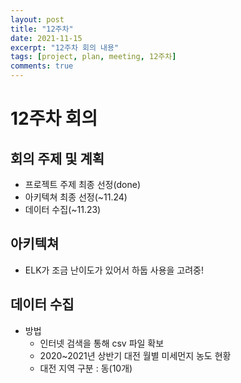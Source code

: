 ```yaml
---
layout: post
title: "12주차"
date: 2021-11-15
excerpt: "12주차 회의 내용"
tags: [project, plan, meeting, 12주차]
comments: true
---
```


# 12주차 회의

## 회의 주제 및 계획
* 프로젝트 주제 최종 선정(done)
* 아키텍쳐 최종 선정(~11.24)
* 데이터 수집(~11.23)

## 아키텍쳐
* ELK가 조금 난이도가 있어서 하둡 사용을 고려중!

## 데이터 수집
* 방법
    * 인터넷 검색을 통해 csv 파일 확보
    * 2020~2021년 상반기 대전 월별 미세먼지 농도 현황
    * 대전 지역 구분 : 동(10개)
